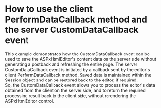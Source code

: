 # How to use the client PerformDataCallback method and the server CustomDataCallback event


<p>This example demonstrates how the CustomDataCallback event can be used to save the ASPxHtmlEditor's content data on the server side without generating a postback and refreshing the entire page. The server CustomDataCallback event is initiated by a callback sent by the editor's client PerformDataCallback method. Saved data is maintained within the Session object and can be restored back to the editor, if required.<br />
So, the CustomDataCallback event allows you to process the editor's data obtained from the client on the server side, and to return the required processing result back to the client side, without rerendering the ASPxHtmlEditor control.</p>

<br/>


